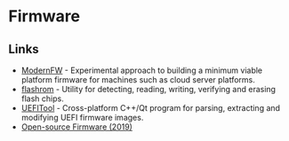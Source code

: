 # Firmware

## Links

- [ModernFW](https://github.com/intel/ModernFW) - Experimental approach to building a minimum viable platform firmware for machines such as cloud server platforms.
- [flashrom](https://github.com/flashrom/flashrom) - Utility for detecting, reading, writing, verifying and erasing
  flash chips.
- [UEFITool](https://github.com/LongSoft/UEFITool) - Cross-platform C++/Qt program for parsing, extracting and modifying UEFI firmware images.
- [Open-source Firmware (2019)](https://queue.acm.org/detail.cfm?id=3349301)
